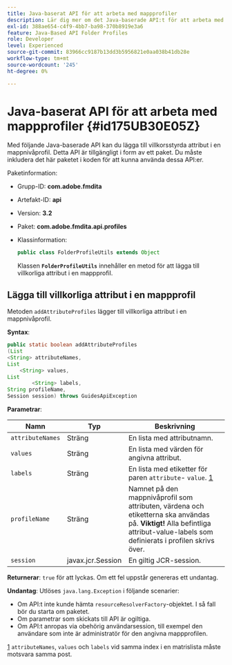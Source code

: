 ```yaml
---
title: Java-baserat API för att arbeta med mappprofiler
description: Lär dig mer om det Java-baserade API:t för att arbeta med mappprofiler
exl-id: 388ae654-c4f9-4bb7-ba98-370b8919e3a6
feature: Java-Based API Folder Profiles
role: Developer
level: Experienced
source-git-commit: 83966cc9187b13dd3b5956821e0aa038b41db28e
workflow-type: tm+mt
source-wordcount: '245'
ht-degree: 0%

---
```


# Java-baserat API för att arbeta med mappprofiler {#id175UB30E05Z}

Med följande Java-baserade API kan du lägga till villkorsstyrda attribut i en mappnivåprofil. Detta API är tillgängligt i form av ett paket. Du måste inkludera det här paketet i koden för att kunna använda dessa API:er.

Paketinformation:

- Grupp-ID: **com.adobe.fmdita**

- Artefakt-ID: **api**

- Version: **3.2**

- Paket: **com.adobe.fmdita.api.profiles**

- Klassinformation:

  ```JAVA
  public class FolderProfileUtils extends Object
  ```

  Klassen **`FolderProfileUtils`** innehåller en metod för att lägga till villkorliga attribut i en mappprofil.


## Lägga till villkorliga attribut i en mappprofil

Metoden ``addAttributeProfiles`` lägger till villkorliga attribut i en mappnivåprofil.

**Syntax**:

```JAVA
public static boolean addAttributeProfiles
(List
<String> attributeNames, 
List
    <String> values, 
List
        <String> labels,
String profileName, 
Session session) throws GuidesApiException
```

**Parametrar**:

| Namn | Typ | Beskrivning |
|----|----|-----------|
| ``attributeNames`` | Sträng | En lista med attributnamn. |
| ``values`` | Sträng | En lista med värden för angivna attribut. |
| `labels` | Sträng | En lista med etiketter för paren `attribute`- `value`. [1](#fntarg_1) |
| `profileName` | Sträng | Namnet på den mappnivåprofil som attributen, värdena och etiketterna ska användas på. **Viktigt!** Alla befintliga attribut-value-labels som definierats i profilen skrivs över. |
| `session` | javax.jcr.Session | En giltig JCR-session. |

**Returnerar**:
`true` för att lyckas. Om ett fel uppstår genereras ett undantag.

**Undantag**:
Utlöses ``java.lang.Exception`` i följande scenarier:

- Om API:t inte kunde hämta `resourceResolverFactory`-objektet. I så fall bör du starta om paketet.
- Om parametrar som skickats till API är ogiltiga.
- Om API:t anropas via obehörig användarsession, till exempel den användare som inte är administratör för den angivna mappprofilen.

[1](#fnsrc_1) `attributeNames`, `values` och `labels` vid samma index i en matrislista måste motsvara samma post.
